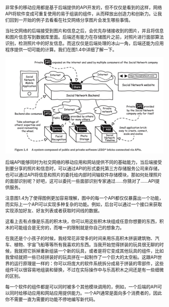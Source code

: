 非常多的移动应用都是基于后端提供的API开发的，但不仅仅是看到的这样，网络API将软件变成可重复使用的易于组装的组件，从而释放出创造力和创新力。让我们回到一开始的例子去看看在社交网络分享图片会发生哪些事情。



当社交网络的后端接受到图片和信息之后，会优先存储接收到的图片，并且将信息和图片信息写到数据库里面。后端还有能力在存储图片之前，对照片进行面部算法识别，检测照片中的好友信息。而这仅仅是后端处理的冰山一角，后端还能为应用程序提供一切可能的计算。我们在图1.4中详细了解一下。



![1.1.2](../../assets/images/1.4.jpg)



后端API能够同时为社交网络的移动应用和网站提供不同的基础能力，当后端接受到要分享的照片和信息时，可以通过API的形式委托第三方存储服务公司来存储，也可以通过API将信息和照片的委托给内部时间轴软件存储模块，那如何处理照片的面部识别呢？好吧，这可以委托一些面部识别专家通过......你猜对了......API提供服务。



注意图1.4为了使得图例更加容易理解，图中的每一个API都仅仅暴露出一个功能，而实际上一个API可以实现多种复杂的功能。例如，后台可以通过一个接口来获取实现添加好友、好友列表或者获取时间线的数据。



这看上去有点像是乐高的积木块，你可以用这些积木块组成任意你想要的东西，积木的可能组合是无穷的，而唯一的限制就是你自己的想象力。



在我还是个小孩子的时候，我经常花非常多的时间来用乐高积木拼装建筑物、汽车、植物、宇宙飞船等等所有我喜欢的东西。当我开始觉得拼装的玩具很无聊的时候，我就把它拆掉重新组装一个新的玩具，或者是将它变成其他玩具的组件，比如我曾经就把一些已经拼装好的玩具拼在一起制作了一个巨大的太空船。这跟API世界的运行原理是一样的：你可以将庞大的软件系统拆分成易于拼装的零部件，这些组件可以很容易地组装和替换，不过在实际操作中与乐高积木之间还是有一些细微的区别。



每一个软件的组件都是可以同时被多个其他模块调用的，例如，一个后端的API可以同时给移动应用和网站应用提供能力。一个API通常是面向多个消费者的，因此你不需要一直为需要的功能不停地编写新代码。
